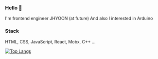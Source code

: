 ### Hello 👋
I'm frontend engineer JHYOON (at future)
And also I interested in Arduino

### Stack
HTML, CSS, JavaScript, React, Mobx, C++ ...

[![Top Langs](https://github-readme-stats.vercel.app/api/top-langs/?username=JHYOOOOON)](https://github.com/anuraghazra/github-readme-stats)
